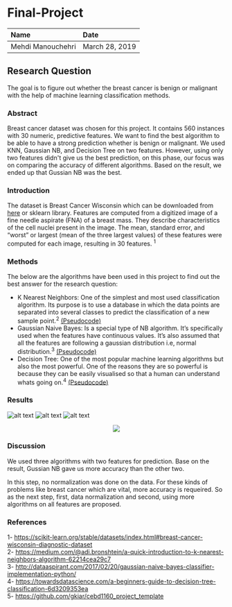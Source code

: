 # Final-Project

| Name | Date |
|:-------|:---------------|
|Mehdi Manouchehri | March 28, 2019|


## Research Question

The goal is to figure out whether the breast cancer is benign or malignant with the help of machine learning classification methods.

### Abstract

Breast cancer dataset was chosen for this project. It contains 560 instances with 30 numeric, predictive features. We want to find the best algorithm to be able to have a strong prediction whether is benign or malignant. 
We used KNN, Gaussian NB, and Decision Tree on two features. However, using only two features didn't give us the best prediction, on this phase, our focus was on comparing the accuracy of different algorithms. 
Based on the result, we ended up that Gussian NB was the best. 

### Introduction

The dataset is Breast Cancer Wisconsin which can be downloaded from [here](https://scikit-learn.org/stable/datasets/index.html#breast-cancer-wisconsin-diagnostic-dataset) or sklearn library. Features are computed from a digitized image of a fine needle aspirate (FNA) of a breast mass. They describe characteristics of the cell nuclei present in the image. The mean, standard error, and “worst” or largest (mean of the three largest values) of these features were computed for each image, resulting in 30 features. <sup>1</sup> 

### Methods

The below are the algorithms have been used in this project to find out the best answer for the research question:

- K Nearest Neighbors: One of the simplest and most used classification algorithm. Its purpose is to use a database in which the data points are separated into several classes to predict the classification of a new sample point.<sup>2</sup> [(Pseudocode)](https://en.wikipedia.org/wiki/K-nearest_neighbors_algorithm#Dimension_reduction) 
- Gaussian Naive Bayes: Is a special type of NB algorithm. It’s specifically used when the features have continuous values. It’s also assumed that all the features are following a gaussian distribution i.e, normal distribution.<sup>3</sup> [(Pseudocode)](https://en.wikipedia.org/wiki/Naive_Bayes_classifier#Gaussian_naive_Bayes)
- Decision Tree: One of the most popular machine learning algorithms but also the most powerful. One of the reasons they are so powerful is because they can be easily visualised so that a human can understand whats going on.<sup>4</sup> [(Pseudocode)](https://en.wikipedia.org/wiki/Decision_tree_learning#Gini_impurity)

### Results

![alt text](https://user-images.githubusercontent.com/20756635/55119681-2e7b6c80-50c9-11e9-81b3-50f0f85c9fdc.png) ![alt text](https://user-images.githubusercontent.com/20756635/55119717-566ad000-50c9-11e9-8b5b-5afb3d7d042e.png) ![alt text](https://user-images.githubusercontent.com/20756635/55119750-7ac6ac80-50c9-11e9-97cc-4a775c98fffa.png)


<p align="center"><img align="center" src ="https://user-images.githubusercontent.com/20756635/55121711-1a883880-50d2-11e9-932c-3cb4ab6a8163.png" /></p>


### Discussion

We used three algorithms with two features for prediction. Base on the result, Gussian NB gave us more accuracy than the other two.

In this step, no normalization was done on the data. For these kinds of problems like breast cancer which are vital, more accuracy is requeired. So as the next step, first, data normalization and second, using more algorithms on all features are proposed. 

### References
1- https://scikit-learn.org/stable/datasets/index.html#breast-cancer-wisconsin-diagnostic-dataset          
2- https://medium.com/@adi.bronshtein/a-quick-introduction-to-k-nearest-neighbors-algorithm-62214cea29c7     
3- http://dataaspirant.com/2017/02/20/gaussian-naive-bayes-classifier-implementation-python/      
4- https://towardsdatascience.com/a-beginners-guide-to-decision-tree-classification-6d3209353ea    
5- https://github.com/gkiar/cebd1160_project_template
